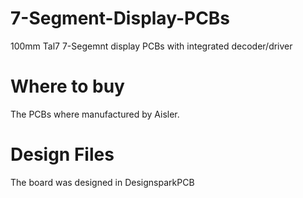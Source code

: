 # 7-Segment-Display-PCBs
100mm Tal7 7-Segemnt display PCBs with integrated decoder/driver

# Where to buy
The PCBs where manufactured by Aisler.

# Design Files
The board was designed in DesignsparkPCB
